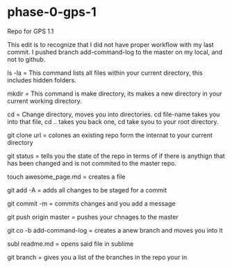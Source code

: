 # phase-0-gps-1
Repo for GPS 1.1 

This edit is to recognize that I did not have proper workflow with my last commit. I pushed branch add-command-log to the master on my local, and not to github. 

ls -la = This command lists all files within your current directory, this includes hidden folders. 

mkdir = This command is make directory, its makes a new directory in your current working directory.

cd = Change directory, moves you into directories. cd file-name takes you into that file, cd .. takes you back one, cd take syou to your root directory. 

git clone url = colones an existing repo form the internat to your current directory

git status = tells you the state of the repo in terms of if there is anythign that has been changed and is not commited to the master repo. 

touch awesome_page.md = creates a file 

git add -A = adds all changes to be staged for a commit 

git commit -m = commits changes and you add a message

git push origin master = pushes your chnages to the master 

git co -b add-command-log = creates a anew branch and moves you into it

subl readme.md = opens said file in sublime

git branch = gives you a list of the branches in the repo your in 